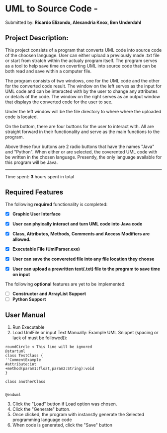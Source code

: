 # UML to Source Code  - 
Submitted by: **Ricardo Elizondo, Alexandria Knox, Ben Underdahl**

## Project Description:
    
This project consists of a program that converts UML code into source code of the choosen language. User can either upload a previously made .txt file or start from stratch within the actualy program itself. The program serves as a tool to help save time on coverting UML into source code that can be both read and save within a computer file.

The program consists of two windows, one for the UML code and the other for the converted code result. The window on the left serves as the input for UML code and can be interacted with by the user to change any attributes or details of the code. The window on the right serves as an output window that displays the converted code for the user to see.

Under the left window will be the file directory to where where the uploaded code is located.

On the bottom, there are four buttons for the user to interact with. All are straight forward in their functionality and serve as the main functions to the program.
   
   
   Above these four buttons are 2 radio buttons that have the names "Java" and "Python". When either or are selected, the coverented UML code with be written in the chosen language. Presently, the only language available for this program will be Java.
   


---


Time spent: **3** hours spent in total

## Required Features


The following **required** functionality is completed:

- [x] **Graphic User Interface**
- [x] **User can phyically interact and turn UML code into Java code** 
- [x] **Class, Attributes, Methods, Comments and Access Modifiers are allowed.**
- [x] **Executable File (UmlParser.exe)**
- [x] **User can save the convereted file into any file location they choose**
- [x] **User can upload a prewritten text(.txt) file to the program to save time on input** 

 
The following **optional** features are yet to be implemented:

- [ ] **Constructor and ArrayList Support**
- [ ] **Python Support**

## User Manual

1. Run Executable
2. Load UmlFile or input Text Manually:
Example UML Snippet (spacing or lack of must be followed)): 

```
roundCircle < This line will be ignored
@startuml
class TestClass {
''CommentExample
#attribute:int
+method(param1:float,param2:String):void
}

class anotherClass


@enduml
```

3. Click the "Load" button if Load option was chosen.
4. Click the "Generate" button. 
5. Once clicked, the program with instanstly generate the Selected programming language code
6. When code is generated, click the "Save" button 

